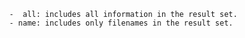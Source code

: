 
			-  all: includes all information in the result set.
    		- name: includes only filenames in the result set.